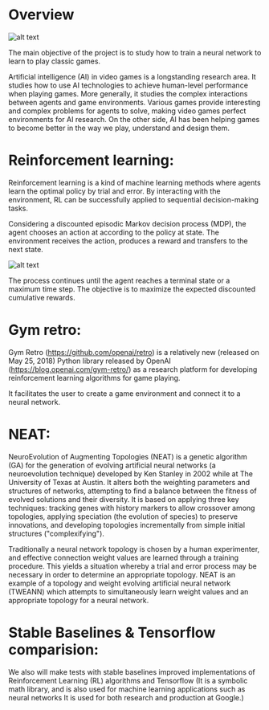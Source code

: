 # Overview

![alt text](https://www2.minijuegosgratis.com/v3/games/thumbnails/205296_1.jpg "sonic")

The main objective of the project is to study how to train a neural network to learn to play classic games.

Artificial intelligence (AI) in video games is a longstanding research area. It studies how to use AI technologies to achieve human-level performance when playing
games. More generally, it studies the complex interactions between agents and game environments. Various games provide interesting and complex problems for agents to solve, making video games perfect environments for AI research. On the other side, AI has been helping games to become better in the way we play, understand and design them.

# Reinforcement learning:

Reinforcement learning is a kind of machine learning methods where agents learn the optimal policy by trial and error. By interacting with the environment, RL can be successfully applied to sequential decision-making tasks. 

Considering a discounted episodic Markov decision process (MDP), the agent chooses an action at according to the policy at state. The environment receives the action, produces a reward and transfers to the next state.

![alt text](https://www.damiankolmas.com/images/MDP_framework_v1.png "MDP")


The process continues until the agent reaches a terminal state or a maximum time step. The objective is to maximize the expected discounted cumulative rewards.

# Gym retro:

Gym Retro (https://github.com/openai/retro) is a relatively new (released on May 25, 2018) Python library released by OpenAI (https://blog.openai.com/gym-retro/) as a research platform for developing reinforcement learning algorithms for game playing.

It facilitates the user to create a game environment and connect it to a neural network.

# NEAT:

NeuroEvolution of Augmenting Topologies (NEAT) is a genetic algorithm (GA) for the generation of evolving artificial neural networks (a neuroevolution technique) developed by Ken Stanley in 2002 while at The University of Texas at Austin. It alters both the weighting parameters and structures of networks, attempting to find a balance between the fitness of evolved solutions and their diversity. It is based on applying three key techniques: tracking genes with history markers to allow crossover among topologies, applying speciation (the evolution of species) to preserve innovations, and developing topologies incrementally from simple initial structures ("complexifying").

Traditionally a neural network topology is chosen by a human experimenter, and effective connection weight values are learned through a training procedure. This yields a situation whereby a trial and error process may be necessary in order to determine an appropriate topology. NEAT is an example of a topology and weight evolving artificial neural network (TWEANN) which attempts to simultaneously learn weight values and an appropriate topology for a neural network.


# Stable Baselines & Tensorflow comparision:

We also will make tests with stable baselines improved implementations of Reinforcement Learning (RL) algorithms and Tensorflow (It is a symbolic math library, and is also used for machine learning applications such as neural networks It is used for both research and production at Google.)

